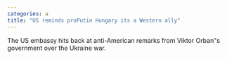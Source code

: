 ```yaml
---
categories: a
title: "US reminds proPutin Hungary its a Western ally"
---
```

The US embassy hits back at anti-American remarks from Viktor Orban"s government over the Ukraine war.